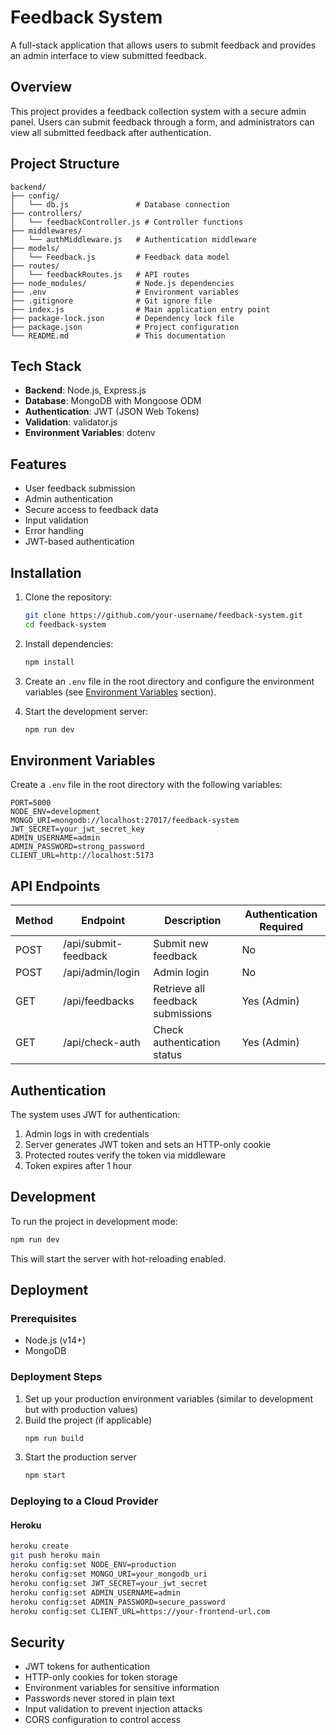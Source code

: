 # Feedback System

A full-stack application that allows users to submit feedback and provides an admin interface to view submitted feedback.

## Overview

This project provides a feedback collection system with a secure admin panel. Users can submit feedback through a form, and administrators can view all submitted feedback after authentication.

## Project Structure

```
backend/
├── config/
│   └── db.js               # Database connection
├── controllers/
│   └── feedbackController.js # Controller functions
├── middlewares/
│   └── authMiddleware.js   # Authentication middleware
├── models/
│   └── Feedback.js         # Feedback data model
├── routes/
│   └── feedbackRoutes.js   # API routes
├── node_modules/           # Node.js dependencies
├── .env                    # Environment variables
├── .gitignore              # Git ignore file
├── index.js                # Main application entry point
├── package-lock.json       # Dependency lock file
├── package.json            # Project configuration
└── README.md               # This documentation
```

## Tech Stack

- **Backend**: Node.js, Express.js
- **Database**: MongoDB with Mongoose ODM
- **Authentication**: JWT (JSON Web Tokens)
- **Validation**: validator.js
- **Environment Variables**: dotenv

## Features

- User feedback submission
- Admin authentication
- Secure access to feedback data
- Input validation
- Error handling
- JWT-based authentication

## Installation

1. Clone the repository:
   ```bash
   git clone https://github.com/your-username/feedback-system.git
   cd feedback-system
   ```

2. Install dependencies:
   ```bash
   npm install
   ```

3. Create an `.env` file in the root directory and configure the environment variables (see [Environment Variables](#environment-variables) section).

4. Start the development server:
   ```bash
   npm run dev
   ```

## Environment Variables

Create a `.env` file in the root directory with the following variables:

```
PORT=5000
NODE_ENV=development
MONGO_URI=mongodb://localhost:27017/feedback-system
JWT_SECRET=your_jwt_secret_key
ADMIN_USERNAME=admin
ADMIN_PASSWORD=strong_password
CLIENT_URL=http://localhost:5173
```

## API Endpoints

| Method | Endpoint             | Description                        | Authentication Required |
|--------|----------------------|------------------------------------|-------------------------|
| POST   | /api/submit-feedback | Submit new feedback                | No                      |
| POST   | /api/admin/login     | Admin login                        | No                      |
| GET    | /api/feedbacks       | Retrieve all feedback submissions  | Yes (Admin)             |
| GET    | /api/check-auth      | Check authentication status        | Yes (Admin)             |

## Authentication

The system uses JWT for authentication:

1. Admin logs in with credentials
2. Server generates JWT token and sets an HTTP-only cookie
3. Protected routes verify the token via middleware
4. Token expires after 1 hour

## Development

To run the project in development mode:

```bash
npm run dev
```

This will start the server with hot-reloading enabled.

## Deployment

### Prerequisites

- Node.js (v14+)
- MongoDB

### Deployment Steps

1. Set up your production environment variables (similar to development but with production values)
2. Build the project (if applicable)
   ```bash
   npm run build
   ```
3. Start the production server
   ```bash
   npm start
   ```

### Deploying to a Cloud Provider

#### Heroku
```bash
heroku create
git push heroku main
heroku config:set NODE_ENV=production
heroku config:set MONGO_URI=your_mongodb_uri
heroku config:set JWT_SECRET=your_jwt_secret
heroku config:set ADMIN_USERNAME=admin
heroku config:set ADMIN_PASSWORD=secure_password
heroku config:set CLIENT_URL=https://your-frontend-url.com
```

## Security

- JWT tokens for authentication
- HTTP-only cookies for token storage
- Environment variables for sensitive information
- Passwords never stored in plain text
- Input validation to prevent injection attacks
- CORS configuration to control access

